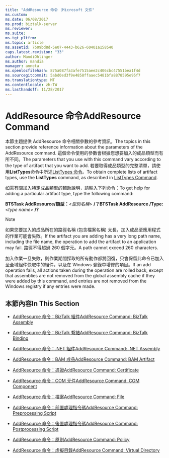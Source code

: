 ```yaml
---
title: "AddResource 命令 |Microsoft 文件"
ms.custom: 
ms.date: 06/08/2017
ms.prod: biztalk-server
ms.reviewer: 
ms.suite: 
ms.tgt_pltfrm: 
ms.topic: article
ms.assetid: 7b09bd8d-5e07-4443-b626-60401a158540
caps.latest.revision: "33"
author: MandiOhlinger
ms.author: mandia
manager: anneta
ms.openlocfilehash: 875a087fa3afe7515aee2c406cbc47551bea1f4d
ms.sourcegitcommit: 5abd0ed3f9e4858ffaaec5481bfa8878595e95f7
ms.translationtype: MT
ms.contentlocale: zh-TW
ms.lasthandoff: 11/28/2017
---
```

# <a name="addresource-command"></a><span data-ttu-id="a23b4-102">AddResource 命令</span><span class="sxs-lookup"><span data-stu-id="a23b4-102">AddResource Command</span></span>
<span data-ttu-id="a23b4-103">本節主題提供 AddResource 命令相關參數的參考資訊。</span><span class="sxs-lookup"><span data-stu-id="a23b4-103">The topics in this section provide reference information about the parameters of the AddResource command.</span></span> <span data-ttu-id="a23b4-104">這個命令使用的參數會根據您想要加入的成品類型而有所不同。</span><span class="sxs-lookup"><span data-stu-id="a23b4-104">The parameters that you use with this command vary according to the type of artifact that you want to add.</span></span> <span data-ttu-id="a23b4-105">若要取得成品類型的完整清單，請使用**ListTypes**命令中所述[ListTypes 命令](../core/listtypes-command.md)。</span><span class="sxs-lookup"><span data-stu-id="a23b4-105">To obtain complete lists of artifact types, use the **ListTypes** command, as described in [ListTypes Command](../core/listtypes-command.md).</span></span>  
  
 <span data-ttu-id="a23b4-106">如需有關加入特定成品類型的輔助說明，請輸入下列命令：</span><span class="sxs-lookup"><span data-stu-id="a23b4-106">To get help for adding a particular artifact type, type the following command:</span></span>  
  
 <span data-ttu-id="a23b4-107">**BTSTask AddResource/類型：**\<*型別名稱*\> **/？**</span><span class="sxs-lookup"><span data-stu-id="a23b4-107">**BTSTask AddResource /Type:**\<*type name*\> **/?**</span></span>  
  
> [!NOTE]
>  <span data-ttu-id="a23b4-108">如果您要加入的成品所在的路徑名稱 (包含檔案名稱) 太長，加入成品至應用程式的作業可能會失敗。</span><span class="sxs-lookup"><span data-stu-id="a23b4-108">If the artifact you are adding has a very long path name, including the file name, the operation to add the artifact to an application may fail.</span></span> <span data-ttu-id="a23b4-109">路徑不得超過 260 個字元。</span><span class="sxs-lookup"><span data-stu-id="a23b4-109">A path cannot exceed 260 characters.</span></span>  
>   
>  <span data-ttu-id="a23b4-110">加入作業一旦失敗，則作業期間採取的所有動作都將回復，只會保留此命令已加入至全域組件快取中的組件，以及在 Windows 登錄中增修的項目。</span><span class="sxs-lookup"><span data-stu-id="a23b4-110">If an add operation fails, all actions taken during the operation are rolled back, except that assemblies are not removed from the global assembly cache if they were added by this command, and entries are not removed from the Windows registry if any entries were made.</span></span>  
  
## <a name="in-this-section"></a><span data-ttu-id="a23b4-111">本節內容</span><span class="sxs-lookup"><span data-stu-id="a23b4-111">In This Section</span></span>  
  
-   [<span data-ttu-id="a23b4-112">AddResource 命令：BizTalk 組件</span><span class="sxs-lookup"><span data-stu-id="a23b4-112">AddResource Command: BizTalk Assembly</span></span>](../core/addresource-command-biztalk-assembly.md)  
  
-   [<span data-ttu-id="a23b4-113">AddResource 命令：BizTalk 繫結</span><span class="sxs-lookup"><span data-stu-id="a23b4-113">AddResource Command: BizTalk Binding</span></span>](../core/addresource-command-biztalk-binding.md)  
  
-   [<span data-ttu-id="a23b4-114">AddResource 命令：.NET 組件</span><span class="sxs-lookup"><span data-stu-id="a23b4-114">AddResource Command: .NET Assembly</span></span>](../core/addresource-command-net-assembly.md)  
  
-   [<span data-ttu-id="a23b4-115">AddResource 命令：BAM 成品</span><span class="sxs-lookup"><span data-stu-id="a23b4-115">AddResource Command: BAM Artifact</span></span>](../core/addresource-command-bam-artifact.md)  
  
-   [<span data-ttu-id="a23b4-116">AddResource 命令：憑證</span><span class="sxs-lookup"><span data-stu-id="a23b4-116">AddResource Command: Certificate</span></span>](../core/addresource-command-certificate.md)  
  
-   [<span data-ttu-id="a23b4-117">AddResource 命令：COM 元件</span><span class="sxs-lookup"><span data-stu-id="a23b4-117">AddResource Command: COM Component</span></span>](../core/addresource-command-com-component.md)  
  
-   [<span data-ttu-id="a23b4-118">AddResource 命令：檔案</span><span class="sxs-lookup"><span data-stu-id="a23b4-118">AddResource Command: File</span></span>](../core/addresource-command-file.md)  
  
-   [<span data-ttu-id="a23b4-119">AddResource 命令：前置處理指令碼</span><span class="sxs-lookup"><span data-stu-id="a23b4-119">AddResource Command: Preprocessing Script</span></span>](../core/addresource-command-preprocessing-script.md)  
  
-   [<span data-ttu-id="a23b4-120">AddResource 命令：後置處理指令碼</span><span class="sxs-lookup"><span data-stu-id="a23b4-120">AddResource Command: Postprocessing Script</span></span>](../core/addresource-command-postprocessing-script.md)  
  
-   [<span data-ttu-id="a23b4-121">AddResource 命令：原則</span><span class="sxs-lookup"><span data-stu-id="a23b4-121">AddResource Command: Policy</span></span>](../core/addresource-command-policy.md)  
  
-   [<span data-ttu-id="a23b4-122">AddResource 命令：虛擬目錄</span><span class="sxs-lookup"><span data-stu-id="a23b4-122">AddResource Command: Virtual Directory</span></span>](../core/addresource-command-virtual-directory.md)